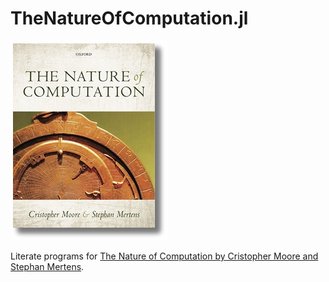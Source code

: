 # TheNatureOfComputation.jl

![small_cover](cover-small.jpg)

Literate programs for [The Nature of Computation by Cristopher Moore and Stephan Mertens](http://nature-of-computation.org/).

